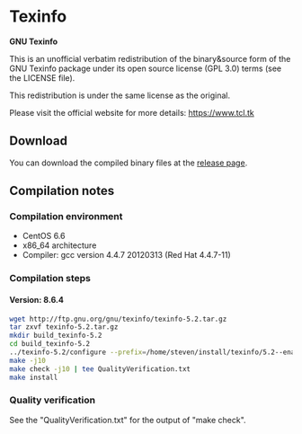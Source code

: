 # Texinfo
**GNU Texinfo**

This is an unofficial verbatim redistribution of the binary&source form of the  GNU Texinfo package under its open source license (GPL 3.0) terms (see the LICENSE file).

This redistribution is under the same license as the original.

Please visit the official website for more details: https://www.tcl.tk

## Download
You can download the compiled binary files at the [release page](https://github.com/yuhangwang/Texinfo/releases).

## Compilation notes
### Compilation environment
* CentOS 6.6
* x86_64 architecture
* Compiler: gcc version 4.4.7 20120313 (Red Hat 4.4.7-11)

### Compilation steps
#### Version: 8.6.4
```bash
wget http://ftp.gnu.org/gnu/texinfo/texinfo-5.2.tar.gz
tar zxvf texinfo-5.2.tar.gz
mkdir build_texinfo-5.2
cd build_texinfo-5.2
../texinfo-5.2/configure --prefix=/home/steven/install/texinfo/5.2--enable-threads=posix 
make -j10
make check -j10 | tee QualityVerification.txt
make install
```

### Quality verification
See the "QualityVerification.txt" for the output of "make check".